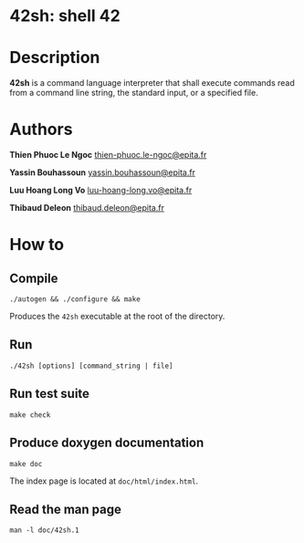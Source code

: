 # 42sh: shell 42

# Description

**42sh** is a command language interpreter that shall execute commands read from
a command line string, the standard input, or a specified file.

# Authors
**Thien Phuoc Le Ngoc**
thien-phuoc.le-ngoc@epita.fr

**Yassin Bouhassoun**
yassin.bouhassoun@epita.fr

**Luu Hoang Long Vo**
luu-hoang-long.vo@epita.fr

**Thibaud Deleon**
thibaud.deleon@epita.fr

# How to
## Compile
```shell
./autogen && ./configure && make
```
Produces the `42sh` executable at the root of the directory.

## Run
```shell
./42sh [options] [command_string | file]
```

## Run test suite
```shell
make check
```

## Produce doxygen documentation
```shell
make doc
```
The index page is located at `doc/html/index.html`.

## Read the man page
```shell
man -l doc/42sh.1
```
